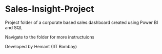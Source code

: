 # Sales-Insight-Project
Project folder of a corporate based sales dashboard created using Power BI and SQL

Navigate to the folder for more instructuions

Developed by Hemant (IIT Bombay)

